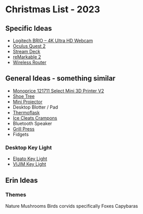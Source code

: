 # Christmas List - 2023

## Specific Ideas

- [Logitech BRIO – 4K Ultra HD Webcam](https://www.amazon.ca/dp/B01N5UOYC4/?coliid=I36OZBMKHAH278&colid=1KYZC0EXP4DW5&psc=1&ref_=lv_ov_lig_dp_it)
- [Oculus Quest 2](https://www.oculus.com/quest-2/)
- [Stream Deck](https://www.elgato.com/en/stream-deck)
- [reMarkable 2](https://remarkable.com/store/remarkable-2)
- [Wireless Router](https://www.memoryexpress.com/Products/MX00122388)

## General Ideas - something similar

- [Monoprice 121711 Select Mini 3D Printer V2](https://www.amazon.ca/dp/B073ZLSMFT/?coliid=I29ELHJ3B84FZP&colid=3RNKCRK7F41RS&psc=1&ref_=lv_ov_lig_dp_it)
- [Shoe Tree](https://www.woodlore.com/shoe-trees-inserts/)
- [Mini Projector](https://www.amazon.ca/dp/B08Z7FSNX9)
- Desktop Blotter / Pad
- [Thermoflask](https://www.amazon.ca/dp/B08T6GWRN6/?coliid=I1DKUIR6RTNULJ&colid=1KYZC0EXP4DW5&psc=1)
- [Ice Cleats Crampons](https://www.amazon.ca/Microspikes-Crampons-Traction-Footwear-Stainless/dp/B098QHSN9H)
- Bluetooth Speaker
- [Grill Press](https://www.amazon.ca/dp/B00063RXNI/?coliid=I1TTIH4RJ8KPVH&colid=1KYZC0EXP4DW5)
- Fidgets

### Desktop Key Light

- [Elgato Key Light](https://www.amazon.ca/Elgato-Key-Light-Professional-App-Enabled/dp/B07L755X9G/)
- [VIJIM Key Light](https://www.amazon.ca/VIJIM-Streaming-Extendable-Professional-Photography/dp/B08NPXNYWP/)

## Erin Ideas



### Themes
Nature
Mushrooms
Birds corvids specifically
Foxes
Capybaras
